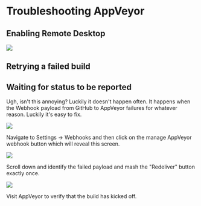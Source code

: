 # Troubleshooting AppVeyor


## Enabling Remote Desktop



![](/images/contributing/enable-rdp-on-appveyor.png)


## Retrying a failed build


## Waiting for status to be reported
Ugh, isn't this annoying? Luckily it doesn't happen often. It happens when the Webhook payload from GitHub to AppVeyor failures for whatever reason. Luckily it's easy to fix.

![](/images/contributing/waiting-for-status-to-be-reported.png)

Navigate to Settings -> Webhooks and then click on the manage AppVeyor webhook button which will reveal this screen.

![](/images/contributing/manage-appveyor-webhook.png)

Scroll down and identify the failed payload and mash the "Redeliver" button exactly once.

![](/images/contributing/trigger-build-by-redelivering-failed-appveyor-webhook.png)

Visit AppVeyor to verify that the build has kicked off.